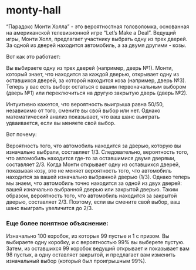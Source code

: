 # monty-hall
“Парадокс Монти Холла” - это вероятностная головоломка, основанная на американской телевизионной игре “Let’s Make a Deal”. Ведущий игры, Монти Холл, предлагает участнику выбрать одну из трех дверей. За одной из дверей находится автомобиль, а за двумя другими - козы.

Вот как это работает:

Вы выбираете одну из трех дверей (например, дверь №1).
Монти, который знает, что находится за каждой дверью, открывает одну из оставшихся дверей, за которой находится коза (например, дверь №3).
Теперь у вас есть выбор: остаться с вашим первоначальным выбором (дверь №1) или переключиться на другую закрытую дверь (дверь №2).

Интуитивно кажется, что вероятность выигрыша равна 50/50, независимо от того, смените вы свой выбор или нет. Однако математический анализ показывает, что ваш шанс выиграть удваивается, если вы меняете свой выбор.

Вот почему:

Вероятность того, что автомобиль находится за дверью, которую вы изначально выбрали, составляет 1/3.
Следовательно, вероятность того, что автомобиль находится где-то за оставшимися двумя дверями, составляет 2/3.
Когда Монти открывает одну из оставшихся дверей, показывая козу, это не меняет вероятность того, что автомобиль находится за вашей изначально выбранной дверью (1/3). Однако теперь мы знаем, что автомобиль точно находится за одной из двух дверей: вашей изначально выбранной дверью или закрытой дверью.
Таким образом, вероятность того, что автомобиль находится за закрытой дверью, составляет 2/3. Поэтому, если вы смените свой выбор, ваш шанс выиграть увеличится до 2/3.

### Еще более понятное объяснение:

Изначально 100 коробок, из которых 99 пустые и 1 с призом. Вы выбираете одну коробку, и с вероятностью 99% вы выберете пустую. Затем, из оставшихся 99 коробок ведущий открывает и показывает вам 98 пустых, а одну оставляет закрытой, и предлагает вам изменить изначальный выбор (который был проигрышным 99%). 

